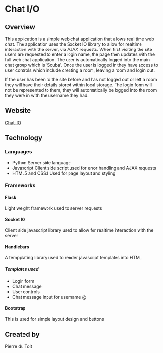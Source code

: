 # Chat I/O

## Overview

This application is a simple web chat application that allows real time web chat. The application uses the Socket IO library to allow for realtime
interaction with the server, via AJAX requests. When first visiting the site users are requested to enter a login name, the page then updates with
the full web chat application. The user is automatically logged into the main chat group which is 'Scuba'. Once the user is logged in they have access
to user controls which include creating a room, leaving a room and login out.

If the user has been to the site before and has not logged out or left a room they will have their details stored within local storage. The login form
will not be represented to them, they will automatically be logged into the room they were in with the username they had.

## Website

[Chat-IO](https://chat-appsocketio.herokuapp.com/)

## Technology

### Languages

- Python
  Server side language
- Javascript
  Client side script used for error handling and AJAX requests
- HTML5 and CSS3
  Used for page layout and styling

### Frameworks

#### Flask

Light weight framework used to server requests

#### Socket IO

Client side javascript library used to allow for realtime interaction with the server

#### Handlebars

A tempplating library used to render javascript templates into HTML

##### Templates used

- Login form
- Chat message
- User controls
- Chat message input for username @

#### Bootstrap

This is used for simple layout design and buttons

## Created by

Pierre du Toit
